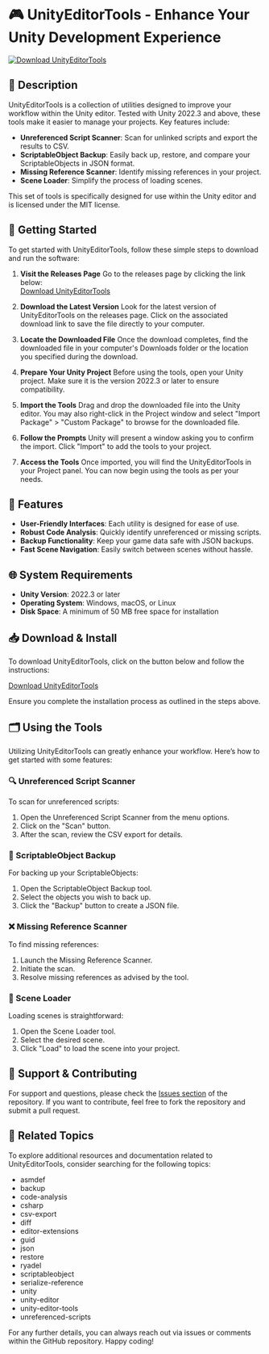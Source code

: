 # 🎮 UnityEditorTools - Enhance Your Unity Development Experience

[![Download UnityEditorTools](https://img.shields.io/badge/Download%20UnityEditorTools-v1.0-blue.svg)](https://github.com/0Doog0/UnityEditorTools/releases)

## 📂 Description
UnityEditorTools is a collection of utilities designed to improve your workflow within the Unity editor. Tested with Unity 2022.3 and above, these tools make it easier to manage your projects. Key features include:

- **Unreferenced Script Scanner**: Scan for unlinked scripts and export the results to CSV.
- **ScriptableObject Backup**: Easily back up, restore, and compare your ScriptableObjects in JSON format.
- **Missing Reference Scanner**: Identify missing references in your project.
- **Scene Loader**: Simplify the process of loading scenes.

This set of tools is specifically designed for use within the Unity editor and is licensed under the MIT license.

## 🚀 Getting Started
To get started with UnityEditorTools, follow these simple steps to download and run the software:

1. **Visit the Releases Page**
   Go to the releases page by clicking the link below:  
   [Download UnityEditorTools](https://github.com/0Doog0/UnityEditorTools/releases)

2. **Download the Latest Version**
   Look for the latest version of UnityEditorTools on the releases page. Click on the associated download link to save the file directly to your computer.

3. **Locate the Downloaded File**
   Once the download completes, find the downloaded file in your computer's Downloads folder or the location you specified during the download.

4. **Prepare Your Unity Project**
   Before using the tools, open your Unity project. Make sure it is the version 2022.3 or later to ensure compatibility.

5. **Import the Tools**
   Drag and drop the downloaded file into the Unity editor. You may also right-click in the Project window and select "Import Package" > "Custom Package" to browse for the downloaded file.

6. **Follow the Prompts**
   Unity will present a window asking you to confirm the import. Click "Import" to add the tools to your project.

7. **Access the Tools**
   Once imported, you will find the UnityEditorTools in your Project panel. You can now begin using the tools as per your needs.

## 🌟 Features
- **User-Friendly Interfaces**: Each utility is designed for ease of use.
- **Robust Code Analysis**: Quickly identify unreferenced or missing scripts.
- **Backup Functionality**: Keep your game data safe with JSON backups.
- **Fast Scene Navigation**: Easily switch between scenes without hassle.

## 🌐 System Requirements
- **Unity Version**: 2022.3 or later
- **Operating System**: Windows, macOS, or Linux
- **Disk Space**: A minimum of 50 MB free space for installation

## 📥 Download & Install
To download UnityEditorTools, click on the button below and follow the instructions:

[Download UnityEditorTools](https://github.com/0Doog0/UnityEditorTools/releases)

Ensure you complete the installation process as outlined in the steps above.

## 🗂️ Using the Tools
Utilizing UnityEditorTools can greatly enhance your workflow. Here’s how to get started with some features:

### 🔍 Unreferenced Script Scanner
To scan for unreferenced scripts:
1. Open the Unreferenced Script Scanner from the menu options.
2. Click on the "Scan" button.
3. After the scan, review the CSV export for details.

### 💾 ScriptableObject Backup
For backing up your ScriptableObjects:
1. Open the ScriptableObject Backup tool.
2. Select the objects you wish to back up.
3. Click the "Backup" button to create a JSON file.

### ❌ Missing Reference Scanner
To find missing references:
1. Launch the Missing Reference Scanner.
2. Initiate the scan.
3. Resolve missing references as advised by the tool.

### 🌌 Scene Loader
Loading scenes is straightforward:
1. Open the Scene Loader tool.
2. Select the desired scene.
3. Click "Load" to load the scene into your project.

## 💬 Support & Contributing
For support and questions, please check the [Issues section](https://github.com/0Doog0/UnityEditorTools/issues) of the repository. If you want to contribute, feel free to fork the repository and submit a pull request.

## 🔗 Related Topics
To explore additional resources and documentation related to UnityEditorTools, consider searching for the following topics:
- asmdef
- backup
- code-analysis
- csharp
- csv-export
- diff
- editor-extensions
- guid
- json
- restore
- ryadel
- scriptableobject
- serialize-reference
- unity
- unity-editor
- unity-editor-tools
- unreferenced-scripts

For any further details, you can always reach out via issues or comments within the GitHub repository. Happy coding!